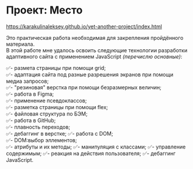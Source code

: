 ﻿# Проект: Место

https://karakulinaleksey.github.io/yet-another-project/index.html

Это практическая работа необходимая для закрепления пройдённого материала.  
В этой работе мне удалось освоить следующие технологии разработки адаптивного сайта с применением JavaScript
*(перечислю основные)*:  

:white_check_mark:- размета страницы при помощи grid;  
:white_check_mark:- адаптация сайта под разные разрешения экранов при помощи медиа запросов;  
:white_check_mark:- "резиновая" верстка при помощи безразмерных величин;  
:white_check_mark:- работа в Figma;  
:white_check_mark:- применение псевдоклассов;  
:white_check_mark:- разметка страницы при помощи flex;   
:white_check_mark:- файловая структура по БЭМ;  
:white_check_mark:- работа в GitHub;  
:white_check_mark:- плавность переходов;  
:white_check_mark:- дебаггинг в верстке;
:white_check_mark:- работа c DOM;  
:white_check_mark:- DOM:выбор эллементов;  
:white_check_mark:- атрибуты и их методы;
:white_check_mark:- манипуляция с классами;
:white_check_mark:- управление содержимым;
:white_check_mark:- реакция на действия пользователя;
:white_check_mark:- дебаггинг JavaScript.